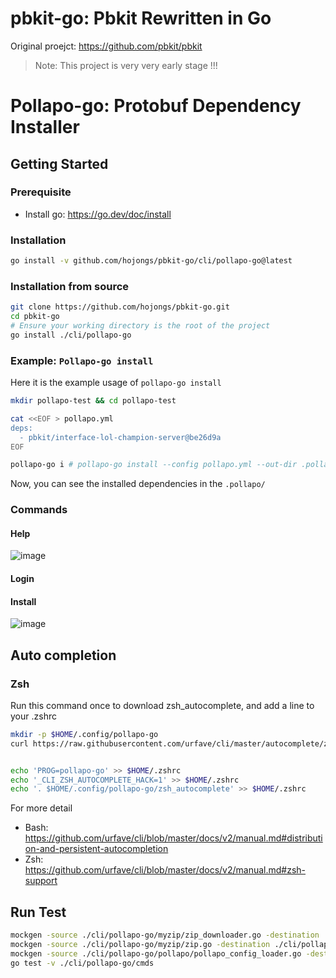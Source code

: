 # pbkit-go: Pbkit Rewritten in Go

Original proejct: https://github.com/pbkit/pbkit 

> Note: This project is very very early stage !!!

# Pollapo-go: Protobuf Dependency Installer

## Getting Started

### Prerequisite

- Install go: https://go.dev/doc/install

### Installation

```sh
go install -v github.com/hojongs/pbkit-go/cli/pollapo-go@latest
```

### Installation from source

```sh
git clone https://github.com/hojongs/pbkit-go.git
cd pbkit-go
# Ensure your working directory is the root of the project
go install ./cli/pollapo-go
```

### Example: `Pollapo-go install`

Here it is the example usage of `pollapo-go install`

```sh
mkdir pollapo-test && cd pollapo-test

cat <<EOF > pollapo.yml
deps:
  - pbkit/interface-lol-champion-server@be26d9a
EOF

pollapo-go i # pollapo-go install --config pollapo.yml --out-dir .pollapo
```

Now, you can see the installed dependencies in the `.pollapo/`

### Commands

#### Help

![image](https://user-images.githubusercontent.com/15096588/156098794-4babe731-5c16-4742-83cc-db707b66afae.png)

#### Login

#### Install

![image](https://user-images.githubusercontent.com/15096588/156098974-922c4269-2b4a-4d27-a0f0-b0818aa94bd1.png)

## Auto completion

### Zsh

Run this command once to download zsh_autocomplete, and add a line to your .zshrc

```sh
mkdir -p $HOME/.config/pollapo-go
curl https://raw.githubusercontent.com/urfave/cli/master/autocomplete/zsh_autocomplete > $HOME/.config/pollapo-go/zsh_autocomplete


echo 'PROG=pollapo-go' >> $HOME/.zshrc
echo '_CLI_ZSH_AUTOCOMPLETE_HACK=1' >> $HOME/.zshrc
echo '. $HOME/.config/pollapo-go/zsh_autocomplete' >> $HOME/.zshrc
```

For more detail
- Bash: https://github.com/urfave/cli/blob/master/docs/v2/manual.md#distribution-and-persistent-autocompletion
- Zsh: https://github.com/urfave/cli/blob/master/docs/v2/manual.md#zsh-support

## Run Test

```sh
mockgen -source ./cli/pollapo-go/myzip/zip_downloader.go -destination ./cli/pollapo-go/myzip/zip_downloader_mock.go -package myzi
mockgen -source ./cli/pollapo-go/myzip/zip.go -destination ./cli/pollapo-go/myzip/zip_mock.go -package myzip
mockgen -source ./cli/pollapo-go/pollapo/pollapo_config_loader.go -destination ./cli/pollapo-go/pollapo/pollapo_config_loader_mock.go -package pollapo
go test -v ./cli/pollapo-go/cmds
```

